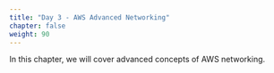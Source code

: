 ```yaml
---
title: "Day 3 - AWS Advanced Networking"
chapter: false
weight: 90
---
```


In this chapter, we will cover advanced concepts of AWS networking. 
